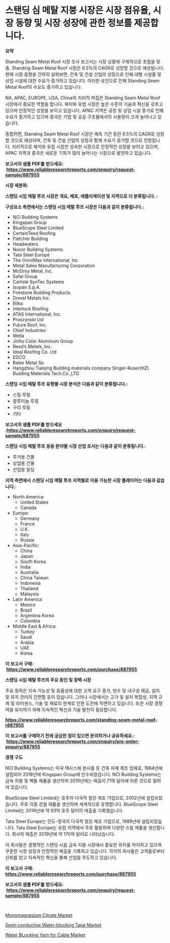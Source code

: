 <p><h1>스탠딩 심 메탈 지붕 시장은 시장 점유율, 시장 동향 및 시장 성장에 관한 정보를 제공합니다.</h1></p><p><strong>요약</strong></p>
<p><p>Standing Seam Metal Roof 시장 조사 보고서는 시장 상황에 구체적으로 초점을 맞춤. Standing Seam Metal Roof 시장은 6.5%의 CAGR로 성장할 것으로 예상됩니다. 현재 시장 동향을 간략히 살펴보면, 건축 및 건설 산업의 성장으로 인해 대형 시설물 및 상업 시설에 대한 수요가 증가하고 있습니다. 이러한 요인으로 인해 Standing Seam Metal Roof의 수요도 증가하고 있습니다.</p><p>NA, APAC, EUROPE, USA, China의 지리적 퍼짐은 Standing Seam Metal Roof 시장에서 중요한 역할을 합니다. 북미와 유럽 시장은 높은 수준의 기술과 혁신을 갖추고 있으며 안정적인 성장을 보이고 있습니다. APAC 지역은 공장 및 상업 시설 증가로 인해 수요가 증가하고 있으며 중국은 기업 및 공공 구조물에서의 사용량이 크게 늘어나고 있습니다.</p><p>종합하면, Standing Seam Metal Roof 시장은 예측 기간 동안 6.5%의 CAGR로 성장할 것으로 예상되며, 건축 및 건설 산업의 성장과 함께 수요가 증가할 것으로 전망됩니다. 지리적으로 북미와 유럽 시장은 성숙한 시장으로 안정적인 성장을 보이고 있으며, APAC 지역과 중국은 새로운 기회가 많이 늘어나는 시장으로 발전하고 있습니다.</p></p>
<p><strong>보고서의 샘플 PDF를 받으세요: &nbsp;<a href="https://www.reliableresearchreports.com/enquiry/request-sample/887955">https://www.reliableresearchreports.com/enquiry/request-sample/887955</a></strong></p>
<p><strong>시장 세분화:</strong></p>
<p><strong> 스탠딩 시임 메탈 루프 시장은 개요, 배포, 애플리케이션 및 지역으로 더 분류됩니다. :</strong></p>
<p><strong>구성요소 측면에서는 스탠딩 시임 메탈 루프 시장은 다음과 같이 분류됩니다.:</strong></p>
<p><ul><li>NCI Building Systems</li><li>Kingspan Group</li><li>BlueScope Steel Limited</li><li>CertainTeed Roofing</li><li>Fletcher Building</li><li>Headwaters</li><li>Nucor Building Systems</li><li>Tata Steel Europe</li><li>The OmniMax International, Inc</li><li>Metal Sales Manufacturing Corporation</li><li>McElroy Metal, Inc.</li><li>Safal Group</li><li>Carlisle SynTec Systems</li><li>Isopan S.p.A.</li><li>Firestone Building Products</li><li>Drexel Metals Inc.</li><li>Bilka</li><li>Interlock Roofing</li><li>ATAS International, Inc.</li><li>Pruszynski Ltd</li><li>Future Roof, Inc.</li><li>Chief Industries</li><li>Wella</li><li>Jinhu Color Aluminum Group</li><li>Reed’s Metals, Inc.</li><li>Ideal Roofing Co. Ltd</li><li>EDCO</li><li>Balex Metal Sp</li><li>Hangzhou Tianjing Building materials company
    Singer-Ruser(HZ) Building Materials Tech.Co.,LTD</li></ul></p>
<p><strong> 스탠딩 시임 메탈 루프 유형별 시장 분석은 다음과 같이 분류됩니다.:</strong></p>
<p><ul><li>스틸 루핑</li><li>알루미늄 루핑</li><li>구리 루핑</li><li>기타</li></ul></p>
<p><strong>보고서의 샘플 PDF를 받으세요 :<a href="https://www.reliableresearchreports.com/enquiry/request-sample/887955">https://www.reliableresearchreports.com/enquiry/request-sample/887955</a></strong></p>
<p><strong> 스탠딩 시임 메탈 루프 응용 분야별 시장 산업 조사는 다음과 같이 분류됩니다.:</strong></p>
<p><ul><li>주거용 건물</li><li>상업용 건물</li><li>산업용 빌딩</li></ul></p>
<p><strong>지역 측면에서 스탠딩 시임 메탈 루프 지역별로 이용 가능한 시장 플레이어는 다음과 같습니다.:</strong></p>
<p><ul>
    <li>
        North America:
        <ul>
            <li>United States</li>
            <li>Canada</li>
        </ul>
    </li>
    <li>
        Europe:
        <ul>
            <li>Germany</li>
            <li>France</li>
            <li>U.K.</li>
            <li>Italy</li>
            <li>Russia</li>
        </ul>
    </li>
    <li>
        Asia-Pacific:
        <ul>
            <li>China</li>
            <li>Japan</li>
            <li>South Korea</li>
            <li>India</li>
            <li>Australia</li>
            <li>China Taiwan</li>
            <li>Indonesia</li>
            <li>Thailand</li>
            <li>Malaysia</li>
        </ul>
    </li>
    <li>
        Latin America:
        <ul>
            <li>Mexico</li>
            <li>Brazil</li>
            <li>Argentina Korea</li>
            <li>Colombia</li>
        </ul>
    </li>
    <li>
        Middle East & Africa:
        <ul>
            <li>Turkey</li>
            <li>Saudi</li>
            <li>Arabia</li>
            <li>UAE</li>
            <li>Korea</li>
        </ul>
    </li>
    </ul></p>
<p><strong>이 보고서 구매: &nbsp;<a href="https://www.reliableresearchreports.com/purchase/887955">https://www.reliableresearchreports.com/purchase/887955</a></strong></p>
<p><strong>스탠딩 시임 메탈 루프의 주요 동인 및 장벽 시장</strong></p>
<p><p>주요 동력은 지속 가능성 및 효율성에 대한 고객 요구 증가, 방수 및 내구성 제공, 설치 및 유지 관리의 간편함 등이 있습니다. 그러나 시장에서는 고가 및 설치 복잡성, 지역 규제 및 라이센스, 기술 및 재료의 한계로 인한 도전에 직면하고 있습니다. 또한 시장 경쟁력을 유지하기 위해 지속적인 혁신과 기술 발전이 필요합니다.</p></p>
<p><strong><a href="https://www.reliableresearchreports.com/standing-seam-metal-roof-r887955">https://www.reliableresearchreports.com/standing-seam-metal-roof-r887955</a></strong></p>
<p><strong>이 보고서를 구매하기 전에 궁금한 점이 있으면 문의하거나 공유하세요.: &nbsp;<a href="https://www.reliableresearchreports.com/enquiry/pre-order-enquiry/887955">https://www.reliableresearchreports.com/enquiry/pre-order-enquiry/887955</a></strong></p>
<p><strong>경쟁 구도</strong></p>
<p><p>NCI Building Systems는 미국 텍사스에 본사를 둔 건축 자재 제조 업체로, 1984년에 설립되어 2018년에 Kingspan Group에 인수되었습니다. NCI Building Systems는 금속 지붕 및 벽돌 제품을 생산하며 2019년에는 매출이 71억 달러에 이른 것으로 알려져 있습니다. </p><p>BlueScope Steel Limited는 호주의 다국적 철강 제조 기업으로, 2002년에 설립되었습니다. 주로 각종 강철 제품을 생산하며 세계적으로 유명합니다. BlueScope Steel Limited는 2019년에 약 93억 호주 달러의 매출을 기록했습니다.</p><p>Tata Steel Europe는 인도-영국의 다국적 철강 제조 기업으로, 1989년에 설립되었습니다. Tata Steel Europe는 유럽 지역에서 주로 활동하며 다양한 스틸 제품을 생산합니다. 회사의 매출은 2019년에 약 170억 달러로 나타났습니다. </p><p>이 회사들은 경쟁적인 스탠딩 시음 금속 지붕 시장에서 중요한 위치를 차지하고 있으며 꾸준한 시장 성장과 안정적인 매출을 기록하고 있습니다. 각각의 회사들은 고객들로부터 신뢰를 얻고 지속적인 혁신을 통해 산업을 주도하고 있습니다.</p></p>
<p><strong>이 보고서 구매: &nbsp; <a href="https://www.reliableresearchreports.com/purchase/887955">https://www.reliableresearchreports.com/purchase/887955</a></strong></p>
<p><strong>보고서의 샘플 PDF를 받으세요: &nbsp;<a href="https://www.reliableresearchreports.com/enquiry/request-sample/887955">https://www.reliableresearchreports.com/enquiry/request-sample/887955</a></strong><strong></strong></p>
<p>&nbsp;</p>
<p><p><a href="https://www.linkedin.com/pulse/monomagnesium-citrate-market-growth-trends-covid-19-impact-4jnje?trackingId=MVQow0EResOaI3lXHGQPIw%3D%3D">Monomagnesium Citrate Market</a></p><p><a href="https://www.linkedin.com/pulse/global-semi-conductive-water-blocking-tape-market-size-6ewje?trackingId=1cMyuqbw8K91PbhSao9TKA%3D%3D">Semi-conductive Water-blocking Tape Market</a></p><p><a href="https://www.linkedin.com/pulse/water-blocking-yarn-cable-market-size-focuses-dynamics-xcvue?trackingId=HKEKgLq%2B%2BmYYy%2FTuwsAuuw%3D%3D">Water BLocking Yarn for Cable Market</a></p></p>